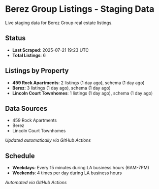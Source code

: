# Berez Group Listings - Staging Data

Live staging data for Berez Group real estate listings.

## Status

- **Last Scraped**: 2025-07-21 19:23 UTC
- **Total Listings**: 6

## Listings by Property

- **459 Rock Apartments**: 2 listings (1 day ago), schema (1 day ago)
- **Berez**: 3 listings (1 day ago), schema (1 day ago)
- **Lincoln Court Townhomes**: 1 listings (1 day ago), schema (1 day ago)

## Data Sources

- 459 Rock Apartments
- Berez
- Lincoln Court Townhomes

*Updated automatically via GitHub Actions*

## Schedule

- **Weekdays**: Every 15 minutes during LA business hours (6AM-7PM)
- **Weekends**: 4 times per day during LA business hours

*Automated via GitHub Actions*
